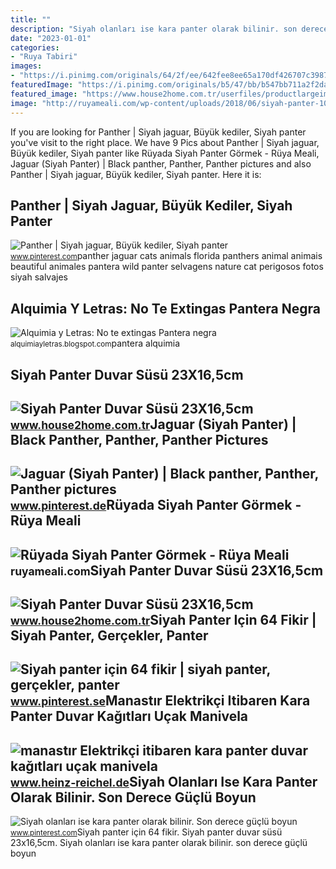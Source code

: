 ```yaml
---
title: ""
description: "Siyah olanları ise kara panter olarak bilinir. son derece güçlü boyun"
date: "2023-01-01"
categories:
- "Ruya Tabiri"
images:
- "https://i.pinimg.com/originals/64/2f/ee/642fee8ee65a170df426707c3987d976.jpg"
featuredImage: "https://i.pinimg.com/originals/b5/47/bb/b547bb711a2f2da9f4adf657b9647134.jpg"
featured_image: "https://www.house2home.com.tr/userfiles/productlargeimages/product_6151.jpg"
image: "http://ruyameali.com/wp-content/uploads/2018/06/siyah-panter-1024x523.jpg"
---
```


If you are looking for Panther | Siyah jaguar, Büyük kediler, Siyah panter you've visit to the right place. We have 9 Pics about Panther | Siyah jaguar, Büyük kediler, Siyah panter like Rüyada Siyah Panter Görmek - Rüya Meali, Jaguar (Siyah Panter) | Black panther, Panther, Panther pictures and also Panther | Siyah jaguar, Büyük kediler, Siyah panter. Here it is:

Panther | Siyah Jaguar, Büyük Kediler, Siyah Panter
---------------------------------------------------

 ![Panther | Siyah jaguar, Büyük kediler, Siyah panter](https://i.pinimg.com/736x/9e/fd/83/9efd83eff79be99fc4423cf6fb0d6512.jpg) <small>www.pinterest.com</small>panther jaguar cats animals florida panthers animal animais beautiful animales pantera wild panter selvagens nature cat perigosos fotos siyah salvajes

Alquimia Y Letras: No Te Extingas Pantera Negra
-----------------------------------------------

 ![Alquimia y Letras: No te extingas Pantera negra](http://1.bp.blogspot.com/-MPFFCrS9vMs/VS1MOuOgZTI/AAAAAAAASzo/Om0XDu8XBJ8/s1600/pantera%2Bnegra.jpg) <small>alquimiayletras.blogspot.com</small>pantera alquimia

Siyah Panter Duvar Süsü 23X16,5cm
---------------------------------

 ![Siyah Panter Duvar Süsü 23X16,5cm](https://www.house2home.com.tr/userfiles/productlargeimages/product_6151.jpg) <small>www.house2home.com.tr</small>Jaguar (Siyah Panter) | Black Panther, Panther, Panther Pictures
----------------------------------------------------------------

 ![Jaguar (Siyah Panter) | Black panther, Panther, Panther pictures](https://i.pinimg.com/originals/64/2f/ee/642fee8ee65a170df426707c3987d976.jpg) <small>www.pinterest.de</small>Rüyada Siyah Panter Görmek - Rüya Meali
---------------------------------------

 ![Rüyada Siyah Panter Görmek - Rüya Meali](http://ruyameali.com/wp-content/uploads/2018/06/siyah-panter-1024x523.jpg) <small>ruyameali.com</small>Siyah Panter Duvar Süsü 23X16,5cm
---------------------------------

 ![Siyah Panter Duvar Süsü 23X16,5cm](https://www.house2home.com.tr/userfiles/productlargeimages/product_6153.jpg) <small>www.house2home.com.tr</small>Siyah Panter Için 64 Fikir | Siyah Panter, Gerçekler, Panter
------------------------------------------------------------

 ![Siyah panter için 64 fikir | siyah panter, gerçekler, panter](https://i.pinimg.com/474x/5f/6b/1a/5f6b1a21f3b5aa1053a68687793f36c8.jpg?nii=t) <small>www.pinterest.se</small>Manastır Elektrikçi Itibaren Kara Panter Duvar Kağıtları Uçak Manivela
----------------------------------------------------------------------

 ![manastır Elektrikçi itibaren kara panter duvar kağıtları uçak manivela](https://www.ysnyapidekorasyon.com/wp-content/uploads/2022/08/Ekran-Alintisi.JPG-6.jpg) <small>www.heinz-reichel.de</small>Siyah Olanları Ise Kara Panter Olarak Bilinir. Son Derece Güçlü Boyun
---------------------------------------------------------------------

 ![Siyah olanları ise kara panter olarak bilinir. Son derece güçlü boyun](https://i.pinimg.com/originals/b5/47/bb/b547bb711a2f2da9f4adf657b9647134.jpg) <small>www.pinterest.com</small>Siyah panter için 64 fikir. Siyah panter duvar süsü 23x16,5cm. Siyah olanları ise kara panter olarak bilinir. son derece güçlü boyun
